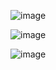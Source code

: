 ![image](https://github.com/user-attachments/assets/3163c540-4021-4d1b-8145-a77a497f1f5a)


![image](https://github.com/user-attachments/assets/dc427bce-7ffd-4585-9e93-e617b8e702a7)



![image](https://github.com/user-attachments/assets/95b8461d-03dd-420a-841b-dd441ec76eba)
